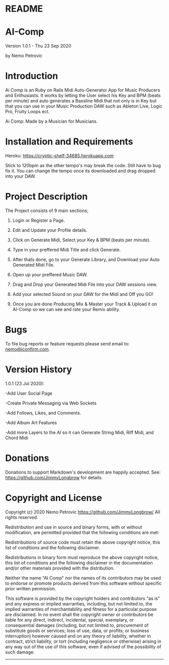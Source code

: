 # README

  # AI-Comp
Version 1.0.1 - Thu 23 Sep 2020

by Nemo Petrovic

# Introduction
Ai Comp is an Ruby on Rails Midi Auto-Generator App for Music Producers and Enthusiasts. It works by letting the User select his Key and BPM (beats per minute) and auto generates a Bassline Midi that not only is in Key but that you can use in your Music Production DAW such as Ableton Live, Logic Pro, Fruity Loops ect.

Ai Comp: Made by a Musician for Musicians.

# Installation and Requirements
Heroku: https://cryptic-shelf-34685.herokuapp.com

Stick to 120bpm as the other tempo's may break the code. Still have to bug fix it. You can change the tempo once its downloaded and drag dropped into your DAW.

# Project Description
The Project consists of 9 main sections;

1. Login or Register a Page.

2. Edit and Update your Profile details.

3. Click on Generate Midi, Select your Key & BPM (beats per minute).

4. Type in your preffered Midi Title and click Generate.

5. After thats done, go to your Generate Library, and Download your Auto Generated Midi File.

6. Open up your preffered Music DAW.

7. Drag and Drop your Generated Midi File into your DAW sessions view.

8. Add your selected Sound on your DAW for the Midi and Off you GO!

9. Once you are done Producing Mix & Master your Track & Upload it on AI-Comp so we can see and rate your Remix ability.

# Bugs
To file bug reports or feature requests please send email to: nemo@iconfirm.com.

# Version History
1.0.1 (23 Jul 2020):

-Add User Social Page

-Create Private Messaging via Web Sockets

-Add Follows, Likes, and Comments.

-Add Album Art Features

-Add more Layers to the AI so it can Generate String Midi, Riff Midi, and Chord Midi

# Donations
Donations to support Markdown's development are happily accepted. See: https://github.com/JimmyLongbrow for details.

# Copyright and License
Copyright (c) 2020 Nemo Petrovic
https://github.com/JimmyLongbrow/
All rights reserved.

Redistribution and use in source and binary forms, with or without modification, are permitted provided that the following conditions are met:

Redistributions of source code must retain the above copyright notice, this list of conditions and the following disclaimer.

Redistributions in binary form must reproduce the above copyright notice, this list of conditions and the following disclaimer in the documentation and/or other materials provided with the distribution.

Neither the name "AI Comp" nor the names of its contributors may be used to endorse or promote products derived from this software without specific prior written permission.

This software is provided by the copyright holders and contributors "as is" and any express or implied warranties, including, but not limited to, the implied warranties of merchantability and fitness for a particular purpose are disclaimed. In no event shall the copyright owner or contributors be liable for any direct, indirect, incidental, special, exemplary, or consequential damages (including, but not limited to, procurement of substitute goods or services; loss of use, data, or profits; or business interruption) however caused and on any theory of liability, whether in contract, strict liability, or tort (including negligence or otherwise) arising in any way out of the use of this software, even if advised of the possibility of such damage.


-------------------------------------------------------------------------------------------------------------------------------------------------------------------

